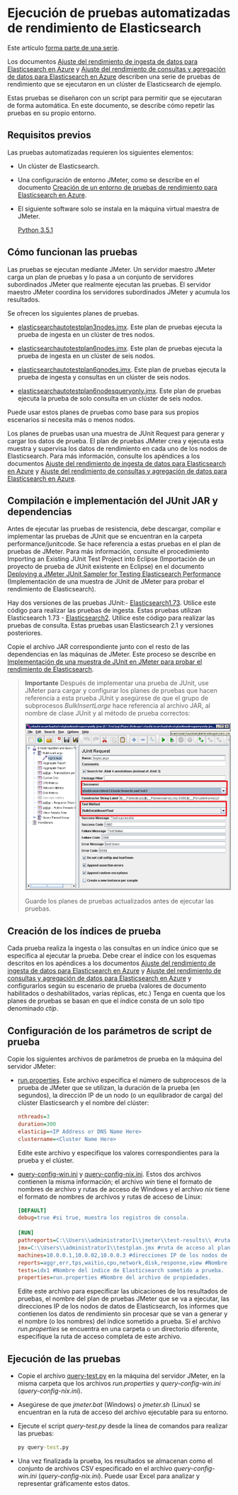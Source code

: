 
<properties
   pageTitle="Ejecución de pruebas automatizadas de rendimiento de Elasticsearch | Microsoft Azure"
   description="Descripción de cómo ejecutar las pruebas de rendimiento en su propio entorno."
   services=""
   documentationCenter="na"
   authors="mabsimms"
   manager="marksou"
   editor=""
   tags=""/>

<tags
   ms.service="guidance"
   ms.devlang="na"
   ms.topic="article"
   ms.tgt_pltfrm="na"
   ms.workload="na"
   ms.date="02/18/2016"
   ms.author="masimms"/>
   
# Ejecución de pruebas automatizadas de rendimiento de Elasticsearch

Este artículo [forma parte de una serie](guidance-elasticsearch.md).

Los documentos [Ajuste del rendimiento de ingesta de datos para Elasticsearch en Azure] y [Ajuste del rendimiento de consultas y agregación de datos para Elasticsearch en Azure] describen una serie de pruebas de rendimiento que se ejecutaron en un clúster de Elasticsearch de ejemplo.

Estas pruebas se diseñaron con un script para permitir que se ejecutaran de forma automática. En este documento, se describe cómo repetir las pruebas en su propio entorno.

## Requisitos previos

Las pruebas automatizadas requieren los siguientes elementos:

-  Un clúster de Elasticsearch.

- Una configuración de entorno JMeter, como se describe en el documento [Creación de un entorno de pruebas de rendimiento para Elasticsearch en Azure].

- El siguiente software solo se instala en la máquina virtual maestra de JMeter.

    [Python 3.5.1](https://www.python.org/downloads/release/python-351/)


## Cómo funcionan las pruebas
Las pruebas se ejecutan mediante JMeter. Un servidor maestro JMeter carga un plan de pruebas y lo pasa a un conjunto de servidores subordinados JMeter que realmente ejecutan las pruebas. El servidor maestro JMeter coordina los servidores subordinados JMeter y acumula los resultados.

Se ofrecen los siguientes planes de pruebas.

* [elasticsearchautotestplan3nodes.jmx](https://github.com/mspnp/azure-guidance/blob/master/ingestion-and-query-tests/templates/elasticsearchautotestplan3nodes.jmx). Este plan de pruebas ejecuta la prueba de ingesta en un clúster de tres nodos.

* [elasticsearchautotestplan6nodes.jmx](https://github.com/mspnp/azure-guidance/blob/master/ingestion-and-query-tests/templates/elasticsearchautotestplan6nodes.jmx). Este plan de pruebas ejecuta la prueba de ingesta en un clúster de seis nodos.

* [elasticsearchautotestplan6qnodes.jmx](https://github.com/mspnp/azure-guidance/blob/master/ingestion-and-query-tests/templates/elasticsearchautotestplan6qnodes.jmx). Este plan de pruebas ejecuta la prueba de ingesta y consultas en un clúster de seis nodos.

* [elasticsearchautotestplan6nodesqueryonly.jmx](https://github.com/mspnp/azure-guidance/blob/master/ingestion-and-query-tests/templates/elasticsearchautotestplan6nodesqueryonly.jmx). Este plan de pruebas ejecuta la prueba de solo consulta en un clúster de seis nodos.


Puede usar estos planes de pruebas como base para sus propios escenarios si necesita más o menos nodos.

Los planes de pruebas usan una muestra de JUnit Request para generar y cargar los datos de prueba. El plan de pruebas JMeter crea y ejecuta esta muestra y supervisa los datos de rendimiento en cada uno de los nodos de Elasticsearch. Para más información, consulte los apéndices a los documentos [Ajuste del rendimiento de ingesta de datos para Elasticsearch en Azure] y [Ajuste del rendimiento de consultas y agregación de datos para Elasticsearch en Azure].

## Compilación e implementación del JUnit JAR y dependencias
Antes de ejecutar las pruebas de resistencia, debe descargar, compilar e implementar las pruebas de JUnit que se encuentran en la carpeta performance/junitcode. Se hace referencia a estas pruebas en el plan de pruebas de JMeter. Para más información, consulte el procedimiento Importing an Existing JUnit Test Project into Eclipse (Importación de un proyecto de prueba de JUnit existente en Eclipse) en el documento [Deploying a JMeter JUnit Sampler for Testing Elasticsearch Performance] (Implementación de una muestra de JUnit de JMeter para probar el rendimiento de Elasticsearch).

Hay dos versiones de las pruebas JUnit:- [Elasticsearch1.73](https://github.com/mspnp/azure-guidance/tree/master/ingestion-and-query-tests/junitcode/elasticsearch1.73). Utilice este código para realizar las pruebas de ingesta. Estas pruebas utilizan Elasticsearch 1.73 - [Elasticsearch2](https://github.com/mspnp/azure-guidance/tree/master/ingestion-and-query-tests/junitcode/elasticsearch2). Utilice este código para realizar las pruebas de consulta. Estas pruebas usan Elasticsearch 2.1 y versiones posteriores.

Copie el archivo JAR correspondiente junto con el resto de las dependencias en las máquinas de JMeter. Este proceso se describe en [Implementación de una muestra de JUnit en JMeter para probar el rendimiento de Elasticsearch][].

> **Importante** Después de implementar una prueba de JUnit, use JMeter para cargar y configurar los planes de pruebas que hacen referencia a esta prueba JUnit y asegúrese de que el grupo de subprocesos *BulkInsertLarge* hace referencia al archivo JAR, al nombre de clase JUnit y al método de prueba correctos:
> 
> ![](./media/guidance-elasticsearch/performance-tests-image1.png)
> 
> Guarde los planes de pruebas actualizados antes de ejecutar las pruebas.

## Creación de los índices de prueba
Cada prueba realiza la ingesta o las consultas en un índice único que se especifica al ejecutar la prueba. Debe crear el índice con los esquemas descritos en los apéndices a los documentos [Ajuste del rendimiento de ingesta de datos para Elasticsearch en Azure] y [Ajuste del rendimiento de consultas y agregación de datos para Elasticsearch en Azure] y configurarlos según su escenario de prueba (valores de documento habilitados o deshabilitados, varias réplicas, etc.) Tenga en cuenta que los planes de pruebas se basan en que el índice consta de un solo tipo denominado *ctip*.

## Configuración de los parámetros de script de prueba
Copie los siguientes archivos de parámetros de prueba en la máquina del servidor JMeter:

* [run.properties](https://github.com/mspnp/azure-guidance/blob/master/ingestion-and-query-tests/run.properties). Este archivo especifica el número de subprocesos de la prueba de JMeter que se utilizan, la duración de la prueba (en segundos), la dirección IP de un nodo (o un equilibrador de carga) del clúster Elasticsearch y el nombre del clúster:

  ```ini
  nthreads=3
  duration=300
  elasticip=<IP Address or DNS Name Here>
  clustername=<Cluster Name Here>
  ```
  
  Edite este archivo y especifique los valores correspondientes para la prueba y el clúster.

* [query-config-win.ini](https://github.com/mspnp/azure-guidance/blob/master/ingestion-and-query-tests/query-config-win.ini) y [query-config-nix.ini](https://github.com/mspnp/azure-guidance/blob/master/ingestion-and-query-tests/query-config-nix.ini). Estos dos archivos contienen la misma información; el archivo *win* tiene el formato de nombres de archivo y rutas de acceso de Windows y el archivo *nix* tiene el formato de nombres de archivos y rutas de acceso de Linux:

  ```ini
  [DEFAULT]
  debug=true #si true, muestra los registros de consola.

  [RUN]
  pathreports=C:\\Users\\administrator1\\jmeter\\test-results\\ #ruta de acceso donde se guardan los resultados de pruebas.
  jmx=C:\\Users\\administrator1\\testplan.jmx #ruta de acceso al plan de pruebas JMeter.
  machines=10.0.0.1,10.0.02,10.0.0.3 #direcciones IP de los nodos de datos de Elasticsearch separadas por comas.
  reports=aggr,err,tps,waitio,cpu,network,disk,response,view #Nombre de los informes separados por comas.
  tests=idx1 #Nombre del índice de Elasticsearch sometido a prueba.
  properties=run.properties #Nombre del archivo de propiedades.
  ```

  Edite este archivo para especificar las ubicaciones de los resultados de pruebas, el nombre del plan de pruebas JMeter que se va a ejecutar, las direcciones IP de los nodos de datos de Elasticsearch, los informes que contienen los datos de rendimiento sin procesar que se van a generar y el nombre (o los nombres) del índice sometido a prueba. Si el archivo *run.properties* se encuentra en una carpeta o un directorio diferente, especifique la ruta de acceso completa de este archivo.

## Ejecución de las pruebas

* Copie el archivo [query-test.py](https://github.com/mspnp/azure-guidance/blob/master/ingestion-and-query-tests/query-test.py) en la máquina del servidor JMeter, en la misma carpeta que los archivos *run.properties* y *query-config-win.ini* (*query-config-nix.ini*).

* Asegúrese de que *jmeter.bat* (Windows) o *jmeter.sh* (Linux) se encuentran en la ruta de acceso del archivo ejecutable para su entorno.

* Ejecute el script *query-test.py* desde la línea de comandos para realizar las pruebas:

  ```cmd
  py query-test.py
  ```

* Una vez finalizada la prueba, los resultados se almacenan como el conjunto de archivos CSV especificado en el archivo *query-config-win.ini* (*query-config-nix.ini*). Puede usar Excel para analizar y representar gráficamente estos datos.


[Ajuste del rendimiento de ingesta de datos para Elasticsearch en Azure]: guidance-elasticsearch-tuning-data-ingestion-performance.md
[Ajuste del rendimiento de consultas y agregación de datos para Elasticsearch en Azure]: guidance-elasticsearch-tuning-data-aggregation-and-query-performance.md
[Creación de un entorno de pruebas de rendimiento para Elasticsearch en Azure]: guidance-elasticsearch-creating-performance-testing-environment.md
[Deploying a JMeter JUnit Sampler for Testing Elasticsearch Performance]: guidance-elasticsearch-deploying-jmeter-junit-sampler.md
[Implementación de una muestra de JUnit en JMeter para probar el rendimiento de Elasticsearch]: guidance-elasticsearch-deploying-jmeter-junit-sampler.md

<!---HONumber=AcomDC_0224_2016-->
